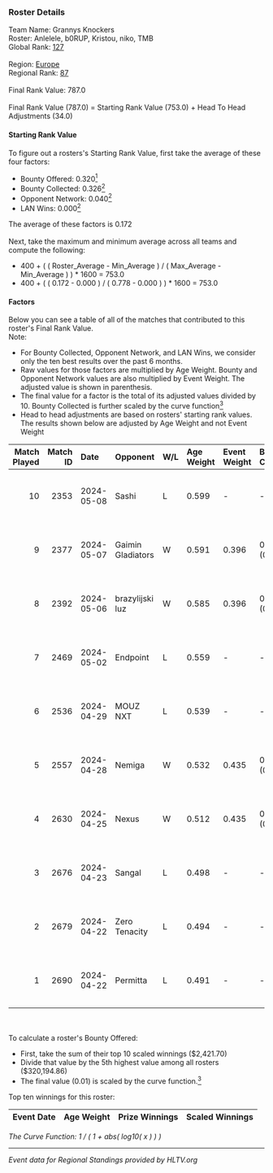 ### Roster Details<br />
Team Name: Grannys Knockers<br />
Roster: Anlelele, b0RUP, Kristou, niko, TMB<br />
Global Rank: [127](../standings_global.md)<br />
<br />
Region: [Europe]( ../standings_europe.md)<br />
Regional Rank: [87]( ../standings_europe.md)<br />
<br />
Final Rank Value:  787.0<br />
<br />
Final Rank Value (787.0) = Starting Rank Value (753.0) + Head To Head Adjustments (34.0)<br />

#### Starting Rank Value<br />
To figure out a rosters's Starting Rank Value, first take the average of these four factors:<br />
- Bounty Offered: 0.320[<sup>1</sup>](#table2)
- Bounty Collected: 0.326[<sup>2</sup>](#table1)
- Opponent Network: 0.040[<sup>2</sup>](#table1)
- LAN Wins: 0.000[<sup>2</sup>](#table1)

The average of these factors is 0.172<br />
<br />
Next, take the maximum and minimum average across all teams and compute the following:<br />
- 400 + ( ( Roster_Average - Min_Average ) / ( Max_Average - Min_Average ) ) * 1600 = 753.0
- 400 + ( ( 0.172 - 0.000 ) / ( 0.778 - 0.000 ) ) * 1600 = 753.0


#### Factors<br />
Below you can see a table of all of the matches that contributed to this roster's Final Rank Value.<br />
Note:<br />

- For Bounty Collected, Opponent Network, and LAN Wins, we consider only the ten best results over the past 6 months.
- Raw values for those factors are multiplied by Age Weight. Bounty and Opponent Network values are also multiplied by Event Weight. The adjusted value is shown in parenthesis.
- The final value for a factor is the total of its adjusted values divided by 10. Bounty Collected is further scaled by the curve function[<sup>3</sup>](#curveFunction)
- Head to head adjustments are based on rosters' starting rank values. The results shown below are adjusted by Age Weight and not Event Weight
<span id="table1"></span><br />


| Match Played | Match ID | Date       | Opponent          | W/L | Age Weight | Event Weight | Bounty Collected | Opponent Network | LAN Wins  | H2H Adj. | Roster                              |
| -: | -: | :- | :- | :- | :- | :- | :- | :- | :- | -: | :- |
|           10 |     2353 | 2024-05-08 | Sashi             | L   | 0.599      | -            | -                | -                | -         |    -1.64 | Anlelele, b0RUP, Kristou, niko, TMB |
|            9 |     2377 | 2024-05-07 | Gaimin Gladiators | W   | 0.591      | 0.396        | 0.037 (0.009)    | 0.331 (0.078)    | 0 (0.000) |    14.50 | Anlelele, b0RUP, Kristou, niko, TMB |
|            8 |     2392 | 2024-05-06 | brazylijski luz   | W   | 0.585      | 0.396        | 0.008 (0.002)    | 0.250 (0.058)    | 0 (0.000) |    11.09 | Anlelele, b0RUP, Kristou, niko, TMB |
|            7 |     2469 | 2024-05-02 | Endpoint          | L   | 0.559      | -            | -                | -                | -         |    -5.25 | Anlelele, b0RUP, Kristou, niko, TMB |
|            6 |     2536 | 2024-04-29 | MOUZ NXT          | L   | 0.539      | -            | -                | -                | -         |    -3.00 | b0RUP, Kristou, niko, refrezh, TMB  |
|            5 |     2557 | 2024-04-28 | Nemiga            | W   | 0.532      | 0.435        | 0.314 (0.073)    | 0.704 (0.163)    | 0 (0.000) |    15.22 | b0RUP, Kristou, niko, refrezh, TMB  |
|            4 |     2630 | 2024-04-25 | Nexus             | W   | 0.512      | 0.435        | 0.014 (0.003)    | 0.447 (0.100)    | 0 (0.000) |    10.10 | b0RUP, Kristou, niko, refrezh, TMB  |
|            3 |     2676 | 2024-04-23 | Sangal            | L   | 0.498      | -            | -                | -                | -         |    -1.67 | Anlelele, b0RUP, Kristou, niko, TMB |
|            2 |     2679 | 2024-04-22 | Zero Tenacity     | L   | 0.494      | -            | -                | -                | -         |    -2.13 | b0RUP, Kristou, niko, refrezh, TMB  |
|            1 |     2690 | 2024-04-22 | Permitta          | L   | 0.491      | -            | -                | -                | -         |    -3.24 | b0RUP, Kristou, niko, refrezh, TMB  |

<br />
<span id="table2"></span><br />
To calculate a roster's Bounty Offered:<br />

- First, take the sum of their top 10 scaled winnings ($2,421.70)
- Divide that value by the 5th highest value among all rosters ($320,194.86)
- The final value (0.01) is scaled by the curve function.[<sup>3</sup>](#curveFunction)

Top ten winnings for this roster:<br />

| Event Date | Age Weight | Prize Winnings | Scaled Winnings |
| :- | -: | :- | :- |


<span id="curveFunction"></span>_The Curve Function: 1 / ( 1 + abs( log10( x ) ) )_<br />

---
_Event data for Regional Standings provided by HLTV.org_<br />

